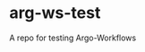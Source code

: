 # arg-ws-test

A repo for testing Argo-Workflows




























































